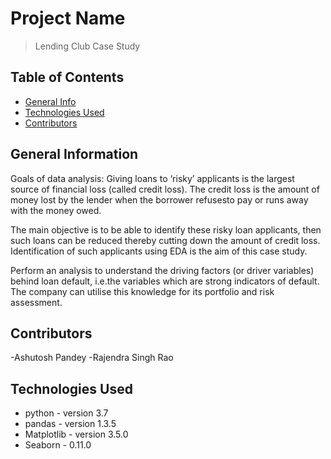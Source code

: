 # Project Name
> Lending Club Case Study


## Table of Contents
* [General Info](#general-information)
* [Technologies Used](#technologies-used)
* [Contributors](#Contributors)


## General Information
Goals of data analysis:
Giving loans to ‘risky’ applicants is the largest source of financial loss
(called credit loss). The credit loss is the amount of money lost by the lender 
when the borrower refusesto pay or runs away with the money owed.  

The main objective is to be able to identify these risky loan applicants, 
then such loans can be reduced thereby cutting down the amount of credit loss. 
Identification of such applicants using EDA is the aim of this case study.   

Perform an analysis to understand the driving factors (or driver variables)
behind loan default, i.e.the variables which are strong indicators of default.  
The company can utilise this knowledge for its portfolio and risk assessment. 

 

## Contributors
 -Ashutosh Pandey
 -Rajendra Singh Rao


## Technologies Used
- python - version 3.7
- pandas - version 1.3.5
- Matplotlib - version 3.5.0
- Seaborn - 0.11.0
